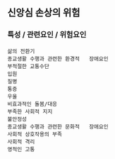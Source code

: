 ## 신앙심 손상의 위험



### 특성 / 관련요인 / 위험요인

>   

    삶의 전환기
    종교생활 수행과 관련한 환경적   장애요인
    부적절한 교통수단
    입원
    질병
    통증
    우울
    비효과적인 돌봄/대응
    부족한 사회적 지지
    불안정성
    종교생활 수행과 관련한 문화적   장애요인
    사회적 상호작용의 부족
    사회적 격리
    영적인 고통
